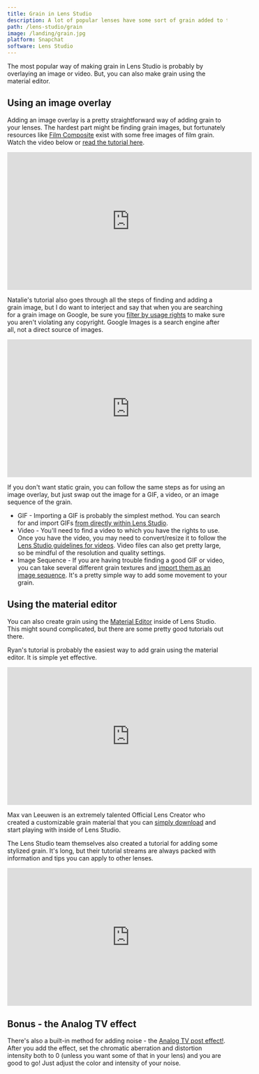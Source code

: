 ```yaml
---
title: Grain in Lens Studio
description: A lot of popular lenses have some sort of grain added to them. Want to add it to your lenses? Come find out!
path: /lens-studio/grain
image: /landing/grain.jpg
platform: Snapchat
software: Lens Studio
---
```


The most popular way of making grain in Lens Studio is probably by overlaying an image or video. But, you can also make grain using the material editor.

## Using an image overlay

Adding an image overlay is a pretty straightforward way of adding grain to your lenses. The hardest part might be finding grain images, but fortunately resources like [Film Composite](https://www.filmcomposite.com/free-film-assets) exist with some free images of film grain. Watch the video below or [read the tutorial here](https://learn.arbootcamp.com/snapchat-beginner/grain).

<div class="iframe-container">
<iframe class="responsive-iframe" width="560" height="315" src="https://www.youtube.com/embed/q3PtpCixl5k" frameborder="0" allow="accelerometer; autoplay; clipboard-write; encrypted-media; gyroscope; picture-in-picture" allowfullscreen></iframe>
</div>

Natalie's tutorial also goes through all the steps of finding and adding a grain image, but I do want to interject and say that when you are searching for a grain image on Google, be sure you [filter by usage rights](https://support.google.com/websearch/answer/29508?co=GENIE.Platform%3DDesktop&hl=en&oco=0) to make sure you aren't violating any copyright. Google Images is a search engine after all, not a direct source of images.

<div class="iframe-container">
<iframe class="responsive-iframe" width="560" height="315" src="https://www.youtube.com/embed/TABYa8KUDQU" frameborder="0" allow="accelerometer; autoplay; clipboard-write; encrypted-media; gyroscope; picture-in-picture" allowfullscreen></iframe>
</div>

If you don't want static grain, you can follow the same steps as for using an image overlay, but just swap out the image for a GIF, a video, or an image sequence of the grain.

- GIF - Importing a GIF is probably the simplest method. You can search for and import GIFs [from directly within Lens Studio](https://lensstudio.snapchat.com/guides/2d/giphy-import/).
- Video - You'll need to find a video to which you have the rights to use. Once you have the video, you may need to convert/resize it to follow the [Lens Studio guidelines for videos](https://lensstudio.snapchat.com/guides/2d/video/). Video files can also get pretty large, so be mindful of the resolution and quality settings.
- Image Sequence - If you are having trouble finding a good GIF or video, you can take several different grain textures and [import them as an image sequence](https://lensstudio.snapchat.com/guides/2d/2d-animation/). It's a pretty simple way to add some movement to your grain.

## Using the material editor

You can also create grain using the [Material Editor](https://lensstudio.snapchat.com/guides/material-editor/) inside of Lens Studio. This might sound complicated, but there are some pretty good tutorials out there.

Ryan's tutorial is probably the easiest way to add grain using the material editor. It is simple yet effective.

<div class="iframe-container">
<iframe class="responsive-iframe" width="560" height="315" src="https://www.youtube.com/embed/sI1M6c-dGbo" frameborder="0" allow="accelerometer; autoplay; clipboard-write; encrypted-media; gyroscope; picture-in-picture" allowfullscreen></iframe>
</div>

Max van Leeuwen is an extremely talented Official Lens Creator who created a customizable grain material that you can [simply download](https://maxvanleeuwen.com/downloads/#lsgraingenerator) and start playing with inside of Lens Studio.

The Lens Studio team themselves also created a tutorial for adding some stylized grain. It's long, but their tutorial streams are always packed with information and tips you can apply to other lenses.

<div class="iframe-container">
<iframe class="responsive-iframe" width="560" height="315" src="https://www.youtube.com/embed/ETqt3h0vbTk" frameborder="0" allow="accelerometer; autoplay; clipboard-write; encrypted-media; gyroscope; picture-in-picture" allowfullscreen></iframe>
</div>

## Bonus - the Analog TV effect

There's also a built-in method for adding noise - the [Analog TV post effect!](https://lensstudio.snapchat.com/guides/2d/post-effect/). After you add the effect, set the chromatic aberration and distortion intensity both to 0 (unless you want some of that in your lens) and you are good to go! Just adjust the color and intensity of your noise.
